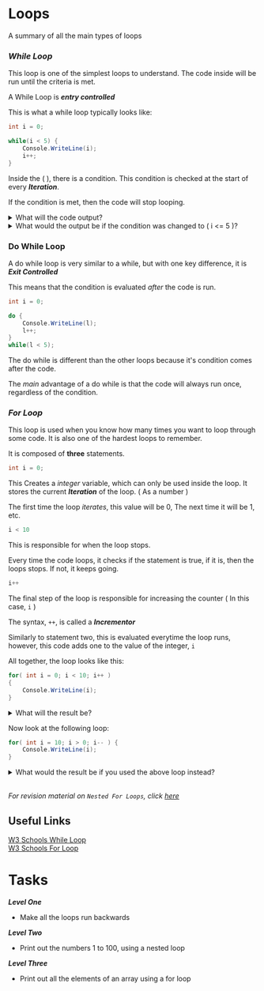 # Loops

A summary of all the main types of loops


### _While Loop_

This loop is one of the simplest loops to understand.
The code inside will be run until the criteria is met.

A While Loop is **_entry controlled_**

This is what a while loop typically looks like:

```cs
int i = 0;

while(i < 5) {
    Console.WriteLine(i);
    i++;
}
```

Inside the ( ), there is a condition. This condition is checked at the start of every **_Iteration_**.

If the condition is met, then the code will stop looping.

<details>
    <summary>
        What will the code output?
    </summary>

    0 1 2 3 4

</details>

<details>
    <summary>
        What would the output be if the condition was changed to ( i <= 5 )?
    </summary>

    0 1 2 3 4 5

</details>






### Do While Loop

A do while loop is very similar to a while, but with one key difference,
it is **_Exit Controlled_**

This means that the condition is evaluated _after_ the code is run. 

```csharp
int i = 0;

do {
    Console.WriteLine(l);
    l++;
}
while(l < 5);
```

The do while is different than the other loops because it's condition comes after the code.

The _main_ advantage of a do while is that the code will always run once, regardless of the condition.



### _For Loop_

This loop is used when you know how many times you want to loop through some code.
It is also one of the hardest loops to remember.

It is composed of **three** statements.

```csharp
int i = 0;
```

This Creates a _integer_ variable, which can only be used inside the loop. It stores the current **_Iteration_** of the loop. ( As a number )

The first time the loop _iterates_, this value will be 0,
The next time it will be 1, etc.

```csharp
i < 10
```

This is responsible for when the loop stops.

Every time the code loops, it checks if the statement is true, if it is, then the loops stops. If not, it keeps going.

```csharp
i++
```

The final step of the loop is responsible for increasing the counter ( In this case, ```i``` )

The syntax, ```++```, is called a **_Incrementor_**

Similarly to statement two, this is evaluated everytime the loop runs, however, this code adds one to the value of the integer, ```i```


All together, the loop looks like this:

```csharp
for( int i = 0; i < 10; i++ ) 
{ 
    Console.WriteLine(i);
}
```

<details>
    <summary>
        What will the result be?
    </summary>

    0 1 2 3 4 5 6 7 8 9

    Notice how the number 10 is NOT printed!

</details>

Now look at the following loop: 

```csharp
for( int i = 10; i > 0; i-- ) {
    Console.WriteLine(i);
}
```

<details>
    <summary>
        What would the result be if you used the above loop instead?
    </summary>

    10 9 8 7 6 5 4 3 2 1

</details>

<br>

_For revision material on `Nested For Loops`, click [here](https://github.com/fslcoding/Loops/blob/main/RevisionMaterial/Docs/NestedFor.md)_


## Useful Links
[W3 Schools While Loop](https://www.w3schools.com/cs/cs_while_loop.php) <br>
[W3 Schools For Loop](https://www.w3schools.com/cs/cs_for_loop.php)


# Tasks

**_Level One_**
+ Make all the loops run backwards

**_Level Two_**
+ Print out the numbers 1 to 100, using a nested loop

**_Level Three_**
+ Print out all the elements of an array using a for loop




